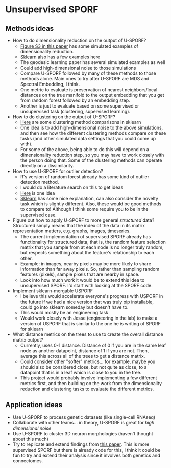 # Unsupervised SPORF

## Methods ideas
 - How to do dimensionality reduction on the output of U-SPORF?
    - [Figure S3 in this paper](https://www.biorxiv.org/content/biorxiv/early/2019/04/04/120378.full.pdf) has some simulated examples of dimensionality reduction.
    - [Sklearn](https://scikit-learn.org/stable/modules/manifold.html) also has a few examples here 
    - The geodesic learning paper has several simulated examples as well
    - Could add high-dimensional noise to those simulations
    - Compare U-SPORF followed by many of these methods to those methods alone. Main ones to try after U-SPORF are MDS and Spectral Embedding, I think. 
    - One metric to evaluate is preservation of nearest neighbors/local distances on the true manifold to the output embedding that you get from random forest followed by an embedding step.
    - Another is just to evaluate based on some supervised or unsupervised task (clustering, supervised learning). 
 - How to do clustering on the output of U-SPORF?
    - [Here](https://scikit-learn.org/stable/modules/clustering.html) are some clustering method comparisons in sklearn
    - One idea is to add high-dimensional noise to the above simulations, and then see how the different clustering methods compare on these tasks (and other simulated data settings that you could come up with).
    - For some of the above, being able to do this will depend on a dimensionality reduction step, so you may have to work closely with the person doing that. Some of the clustering methods can operate directly on a dissimilarity.
 - How to use U-SPORF for outlier detection?
    - R's version of random forest already has some kind of outlier detection method.
    - I would do a literature search on this to get ideas
    - [Here](https://towardsdatascience.com/outlier-detection-with-isolation-forest-3d190448d45e) is one idea
    - [Sklearn](https://scikit-learn.org/stable/modules/outlier_detection.html) has some nice explanation, can also consider the novelty task which is slightly different. Also, these would be good methods to compare to! Although I think some require you to be in the supervised case.
 - Figure out how to apply U-SPORF to more general _structured_ data? Structured simply means that the index of the data in its matrix representation matters, e.g. graphs, images, timeseries.
    - The current implementation of supervised SPORF already has functionality for structured data, that is, the random feature selection matrix that you sample from at each node is no longer truly random, but respects something about the feature's relationship to each other.
    - Example: in images, nearby pixels may be more likely to share information than far away pixels. So, rather than sampling random features (pixels), sample pixels that are nearby in space. 
    - Look into how much work it would be to extend this idea to unsupervised SPORF. I'd start with looking at the SPORF code.
 - Implement sklearn-mergable USPORF
    - I believe this would accelerate everyone's progress with USPORF in the future if we had a nice version that was truly pip installable, could go into sklearn someday but doesn't have to. 
    - This would mostly be an engineering task 
    - Would work closely with Jesse (engineering in the lab) to make a version of USPORF that is similar to the one he is writing of SPORF for sklearn
 - What distance metrics on the trees to use to create the overall distance matrix output?
    - Currently, uses 0-1 distance. Distance of 0 if you are in the same leaf node as another datapoint, distance of 1 if you are not. Then, average this across all of the trees to get a distance matrix.
    - Could consider other "softer" metrics... for example, maybe you should also be considered close, but not quite as close, to a datapoint that is in a leaf which is close to you in the tree.
    - This project would probably involve implementing a few different metrics first, and then building on the work from the dimensionality reduction and clustering tasks to evaluate the different metrics. 
## Application ideas 
 - Use U-SPORF to process genetic datasets (like single-cell RNAseq) 
 - Collaborate with other teams... in theory, U-SPORF is great for _high dimensional noise_
 - Use U-SPORF to cluster 3D neuron morphologies (haven't thought about this much) 
 - Try to replicate and extend findings from 
 [this paper](https://www.biorxiv.org/content/biorxiv/early/2019/08/15/736520.full.pdf). This 
 is more supervised SPORF but there is already code for this, I think it could be fun to try 
 and extend their analysis since it involves both genetics and connectomes. 
 
